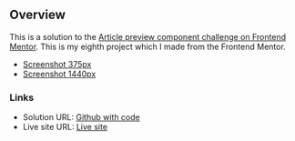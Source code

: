 ## Overview

This is a solution to the [Article preview component challenge on Frontend Mentor](https://www.frontendmentor.io/challenges/article-preview-component-dYBN_pYFT). This is my eighth project which I made from the Frontend Mentor.

- [Screenshot 375px](./screenshot-375px.jpg)
- [Screenshot 1440px](./screenshot-1440px.jpg)

### Links

- Solution URL: [Github with code](https://github.com/konradbaczyk/Article-preview-component)
- Live site URL: [Live site](https://konradbaczyk.github.io/Article-preview-component/)
